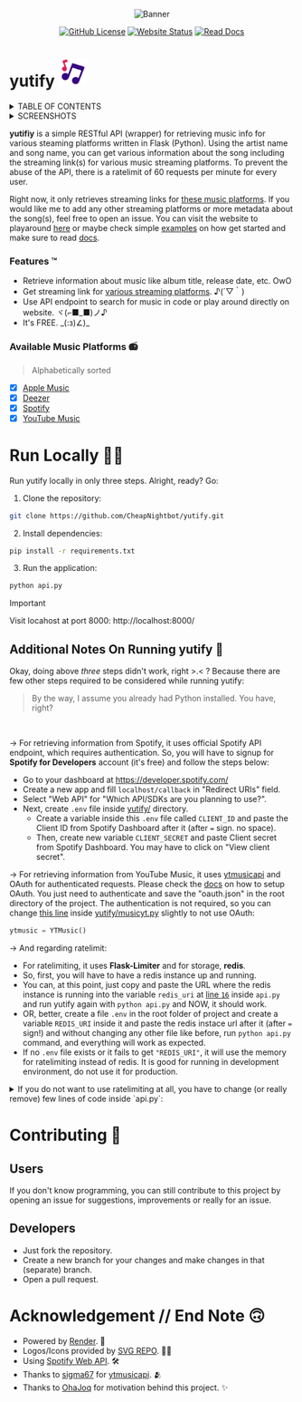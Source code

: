 <div align=center>

  ![Banner](https://github.com/user-attachments/assets/d024bf6d-7a58-4f61-8a29-681e076995cf)

  [![GitHub License](https://img.shields.io/github/license/CheapNightbot/yutify?style=for-the-badge&color=%23dfebfc)](LICENSE)
  [![Website Status](https://img.shields.io/website?url=https%3A%2F%2Fyutify.onrender.com%2F&style=for-the-badge&color=%23dfebfc)](https://yutify.onrender.com/)
  [![Read Docs](https://img.shields.io/badge/READ-DOCS-blue?style=for-the-badge&color=%23dfebfc)](https://yutify.onrender.com/docs)

</div>

# yutify <img src="static/favicon.svg" width="50px">

<details>
  <summary>TABLE OF CONTENTS</summary>

- [yutify <img src="static/favicon.svg" width="20px">](#yutify) ← you're here..
  - [Features ™️](#features-️)
  - [Available Music Platforms](#available-music-platforms-)
- [Run Locally 🧑‍💻](#run-locally-)
  - [Additional Notes On Running yutify 📝](#additional-notes-on-running-yutify-)
- [Contributing 🤝](#contributing-)
  - [Users](#users)
  - [Developers](#developers)
- [Acknowledgement // End Note 🙃](#acknowledgement--end-note-)

</details>

<details>
  <summary>SCREENSHOTS</summary>

  <span align="center">

  |                                           OwO                                             |
  | ----------------------------------------------------------------------------------------- |
  | ![image](https://github.com/user-attachments/assets/fd99a964-5fbc-4335-84e9-38f4010298a4) |
  | ![image](https://github.com/user-attachments/assets/686eaea4-7178-48b9-83f8-0029c4c65606) |
  | ![image](https://github.com/user-attachments/assets/e020940d-bffc-43a1-b210-11e675223464) |

  </span>

</details>

**yutifiy** is a simple RESTful API (wrapper) for retrieving music info for various steaming platforms written in Flask (Python). Using the artist name and song name, you can get various information about the song including the streaming link(s) for various music streaming platforms. To prevent the abuse of the API, there is a ratelimit of 60 requests per minute for every user.

Right now, it only retrieves streaming links for [these music platforms](#available-music-platforms-). If you would like me to add any other streaming platforms or more metadata about the song(s), feel free to open an issue. You can visit the website to playaround [here](https://yutify.onrender.com/) or maybe check simple [examples](/examples) on how get started and make sure to read [docs](https://yutify.onrender.com/docs).

### Features ™️

- Retrieve information about music like album title, release date, etc. OwO
- Get streaming link for [various streaming platforms](#available-music-platforms-). ♪(´▽｀)
- Use API endpoint to search for music in code or play around directly on website. ヾ(⌐■_■)ノ♪
- It's FREE. \_(:з)∠)\_

### Available Music Platforms 📻

> Alphabetically sorted

- [x] [Apple Music](https://music.apple.com/)
- [x] [Deezer](https://www.deezer.com/)
- [x] [Spotify](https://spotify.com/)
- [x] [YouTube Music](https://music.youtube.com/)

# Run Locally 🧑‍💻

Run yutify locally in only three steps. Alright, ready? Go:

1. Clone the repository:

```bash
git clone https://github.com/CheapNightbot/yutify.git
```

2. Install dependencies:

```bash
pip install -r requirements.txt
```

3. Run the application:

```bash
python api.py
```

> [!IMPORTANT]
> Visit locahost at port 8000: http://localhost:8000/

## Additional Notes On Running yutify 📝

Okay, doing above *three* steps didn't work, right >.< ? Because there are few other steps required to be considered while running yutify:
> By the way, I assume you already had Python installed. You have, right?

<br>

→ For retrieving information from Spotify, it uses official Spotify API endpoint, which requires authentication. So, you will have to signup for **Spotify for Developers** account (it's free) and follow the steps below:

- Go to your dashboard at https://developer.spotify.com/
- Create a new app and fill `localhost/callback` in "Redirect URIs" field.
- Select "Web API" for "Which API/SDKs are you planning to use?".
- Next, create `.env` file inside [yutify/](yutify/) directory.
  - Create a variable inside this `.env` file called `CLIENT_ID` and paste the Client ID from Spotify Dashboard after it (after `=` sign. no space).
  - Then, create new variable `CLIENT_SECRET` and paste Client secret from Spotify Dashboard. You may have to click on "View client secret".

→ For retrieving information from YouTube Music, it uses [ytmusicapi](https://github.com/sigma67/ytmusicapi) and OAuth for authenticated requests. Please check the [docs](https://ytmusicapi.readthedocs.io/en/stable/setup/oauth.html) on how to setup OAuth. You just need to authenticate and save the "oauth.json" in the root directory of the project. The authentication is not required, so you can change [this line](https://github.com/CheapNightbot/yutify/blob/b449e4352b34f6efea5c299fbb258efb0ab347f3/yutify/musicyt.py#L37) inside [yutify/musicyt.py](/yutify/musicyt.py) slightly to not use OAuth:

```python
ytmusic = YTMusic()
```

→ And regarding ratelimit:

- For ratelimiting, it uses **Flask-Limiter** and for storage, **redis**.
- So, first, you will have to have a redis instance up and running.
- You can, at this point, just copy and paste the URL where the redis instance is running into the variable `redis_uri` at [line `16`](https://github.com/CheapNightbot/yutify/blob/b449e4352b34f6efea5c299fbb258efb0ab347f3/api.py#L16) inside `api.py` and run yutify again with `python api.py` and NOW, it should work.
- OR, better, create a file `.env` in the root folder of project and create a variable `REDIS_URI` inside it and paste the redis instace url after it (after `=` sign!) and without changing any other file like before, run `python api.py` command, and everything will work as expected.
- If no `.env` file exists or it fails to get `"REDIS_URI"`, it will use the memory for ratelimiting instead of redis. It is good for running in development environment, do not use it for production.

<details>
  <summary>If you do not want to use ratelimiting at all, you have to change (or really remove) few lines of code inside `api.py`:</summary>
<br>

- [Remove imports](https://github.com/CheapNightbot/yutify/blob/b449e4352b34f6efea5c299fbb258efb0ab347f3/api.py#L8-L9):

```python
from flask_limiter import Limiter, RequestLimit
from flask_limiter.util import get_remote_address
```

- [Remove Flask-Limiter config](https://github.com/CheapNightbot/yutify/blob/b449e4352b34f6efea5c299fbb258efb0ab347f3/api.py#L30-L36):

```python
redis_uri = os.environ["REDIS_URI"]

limiter = Limiter(
    key_func=get_remote_address,
    app=app,
    storage_uri=redis_uri,
    strategy="fixed-window-elastic-expiry",
    on_breach=default_error_responder,
)
```

- [Remove the ratelimit decorator from the endpoint](https://github.com/CheapNightbot/yutify/blob/b449e4352b34f6efea5c299fbb258efb0ab347f3/api.py#L40):

```python
@limiter.limit("60 per minute")
```

- Finally, [remove the ratelimit error handling function](https://github.com/CheapNightbot/yutify/blob/b449e4352b34f6efea5c299fbb258efb0ab347f3/api.py#L24-L27):

```python
def default_error_responder(request_limit: RequestLimit):
    limit = str(request_limit.limit)
    limit = re.sub(r"(\d+)\s+per", r"\1 request(s) per", limit)
    return make_response(jsonify(error=f"ratelimit exceeded {limit}"), 429)
```

You can run `python api.py` again, and everything should work as expected.

</details>

# Contributing 🤝

## Users

If you don't know programming, you can still contribute to this project by opening an issue for suggestions, improvements or really for an issue.

## Developers

- Just fork the repository.
- Create a new branch for your changes and make changes in that (separate) branch.
- Open a pull request.

# Acknowledgement // End Note 🙃

- Powered by [Render](https://render.com/register). 🚀
- Logos/Icons provided by [SVG REPO](https://www.svgrepo.com/). 🧑‍🎨
- Using [Spotify Web API](https://developer.spotify.com/documentation/web-api). 🛠️
- Thanks to [sigma67](https://github.com/sigma67) for [ytmusicapi](https://github.com/sigma67/ytmusicapi). 🫂
- Thanks to [OhaJoq](https://github.com/Joqnix) for motivation behind this project. ✨
